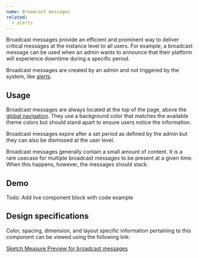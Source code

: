 ```yaml
---
name: Broadcast messages
related:
  - alerts
---
```


Broadcast messages provide an efficient and prominent way to deliver critical messages at the instance level to all users. For example, a broadcast message can be used when an admin wants to announce that their platform will experience downtime during a specific period.

Broadcast messages are created by an admin and not triggered by the system, like [alerts](/components/alerts).

## Usage

Broadcast messages are always located at the top of the page, above the [global navigation](/regions/navigation). They use a background color that matches the available theme colors but should stand apart to ensure users notice the information.

Broadcast messages expire after a set period as defined by the admin but they can also be dismissed at the user level.

Broadcast messages generally contain a small amount of content. It is a rare usecase for multiple broadcast messages to be present at a given time. When this happens, however, the messages should stack.

## Demo

Todo: Add live component block with code example

## Design specifications

Color, spacing, dimension, and layout specific information pertaining to this component can be viewed using the following link:

[Sketch Measure Preview for broadcast messages](https://gitlab-org.gitlab.io/gitlab-design/hosted/design-gitlab-specs/broadcast-messages-spec-previews/)
